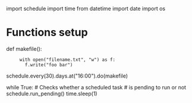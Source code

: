 import schedule
import time
from datetime import date
import os

# Functions setup

def makefile():

         with open("filename.txt", "w") as f:
           f.write("foo bar")


schedule.every(30).days.at("16:00").do(makefile)

while True:
    # Checks whether a scheduled task
    # is pending to run or not 
    schedule.run_pending()
    time.sleep(1) 
